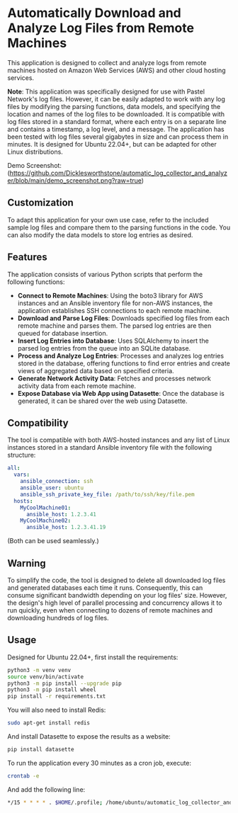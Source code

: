 # Automatically Download and Analyze Log Files from Remote Machines

This application is designed to collect and analyze logs from remote machines hosted on Amazon Web Services (AWS) and other cloud hosting services.

**Note**: This application was specifically designed for use with Pastel Network's log files. However, it can be easily adapted to work with any log files by modifying the parsing functions, data models, and specifying the location and names of the log files to be downloaded. It is compatible with log files stored in a standard format, where each entry is on a separate line and contains a timestamp, a log level, and a message. The application has been tested with log files several gigabytes in size and can process them in minutes. It is designed for Ubuntu 22.04+, but can be adapted for other Linux distributions.

Demo Screenshot:
(https://github.com/Dicklesworthstone/automatic_log_collector_and_analyzer/blob/main/demo_screenshot.png?raw=true)

## Customization

To adapt this application for your own use case, refer to the included sample log files and compare them to the parsing functions in the code. You can also modify the data models to store log entries as desired.

## Features

The application consists of various Python scripts that perform the following functions:

* **Connect to Remote Machines**: Using the boto3 library for AWS instances and an Ansible inventory file for non-AWS instances, the application establishes SSH connections to each remote machine.
* **Download and Parse Log Files**: Downloads specified log files from each remote machine and parses them. The parsed log entries are then queued for database insertion.
* **Insert Log Entries into Database**: Uses SQLAlchemy to insert the parsed log entries from the queue into an SQLite database.
* **Process and Analyze Log Entries**: Processes and analyzes log entries stored in the database, offering functions to find error entries and create views of aggregated data based on specified criteria.
* **Generate Network Activity Data**: Fetches and processes network activity data from each remote machine.
* **Expose Database via Web App using Datasette**: Once the database is generated, it can be shared over the web using Datasette.

## Compatibility

The tool is compatible with both AWS-hosted instances and any list of Linux instances stored in a standard Ansible inventory file with the following structure:

```yaml
all:
  vars:
    ansible_connection: ssh
    ansible_user: ubuntu
    ansible_ssh_private_key_file: /path/to/ssh/key/file.pem
  hosts:
    MyCoolMachine01:
      ansible_host: 1.2.3.41
    MyCoolMachine02:
      ansible_host: 1.2.3.41.19
```

(Both can be used seamlessly.)

## Warning

To simplify the code, the tool is designed to delete all downloaded log files and generated databases each time it runs. Consequently, this can consume significant bandwidth depending on your log files' size. However, the design's high level of parallel processing and concurrency allows it to run quickly, even when connecting to dozens of remote machines and downloading hundreds of log files.

## Usage

Designed for Ubuntu 22.04+, first install the requirements:

```bash
python3 -m venv venv
source venv/bin/activate
python3 -m pip install --upgrade pip
python3 -m pip install wheel
pip install -r requirements.txt
```

You will also need to install Redis:

```bash
sudo apt-get install redis
```

And install Datasette to expose the results as a website:

```bash
pip install datasette
```

To run the application every 30 minutes as a cron job, execute:

```bash
crontab -e
```

And add the following line:

```bash
*/15 * * * * . $HOME/.profile; /home/ubuntu/automatic_log_collector_and_analyzer/venv/bin/python /home/ubuntu/automatic_log_collector_and_analyzer/automatic_log_collector_and_analyzer.py >> /home/ubuntu/automatic_log_collector_and_analyzer/log_$(date +\%Y-\%m-\%dT\%H_\%M_\%S).log 2>&1
```
